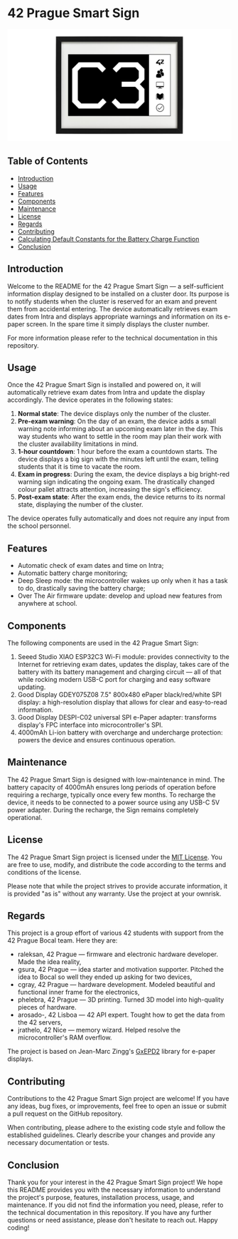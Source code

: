
# 42 Prague Smart Sign
![Repository Banner](Graphical%20Materials/github_repo_img.png)
## Table of Contents

- [Introduction](#introduction)
- [Usage](#usage)
- [Features](#features)
- [Components](#components)
- [Maintenance](#maintenance)
- [License](#license)
- [Regards](#regards)
- [Contributing](#contributing)
- [Calculating Default Constants for the Battery Charge Function](#calculatingdefaultconstantsforthebatterychargefunction)
- [Conclusion](#conclusion)


## Introduction

Welcome to the README for the 42 Prague Smart Sign — a self-sufficient information display designed to be installed on a cluster door. Its purpose is to notify students when the cluster is reserved for an exam and prevent them from accidental entering. The device automatically retrieves exam dates from Intra and displays appropriate warnings and information on its e-paper screen. In the spare time it simply displays the cluster number.

For more information please refer to the technical documentation in this repository.


## Usage

Once the 42 Prague Smart Sign is installed and powered on, it will automatically retrieve exam dates from Intra and update the display accordingly. The device operates in the following states:
1. **Normal state**: The device displays only the number of the cluster.
2. **Pre-exam warning**: On the day of an exam, the device adds a small warning note informing about an upcoming exam later in the day. This way students who want to settle in the room may plan their work with the cluster availability limitations in mind.
3. **1-hour countdown**: 1 hour before the exam a countdown starts. The device displays a big sign with the minutes left until the exam, telling students that it is time to vacate the room.
4. **Exam in progress**: During the exam, the device displays a big bright-red warning sign indicating the ongoing exam. The drastically changed colour pallet attracts attention, increasing the sign's efficiency.
5. **Post-exam state**: After the exam ends, the device returns to its normal state, displaying the number of the cluster.

The device operates fully automatically and does not require any input from the school personnel.


## Features

- Automatic check of exam dates and time on Intra;
- Automatic battery charge monitoring;
- Deep Sleep mode: the microcontroller wakes up only when it has a task to do, drastically saving the battery charge;
- Over The Air firmware update: develop and upload new features from anywhere at school.


## Components

The following components are used in the 42 Prague Smart Sign:
1. Seeed Studio XIAO ESP32C3 Wi-Fi module: provides connectivity to the Internet for retrieving exam dates, updates the display, takes care of the battery with its battery management and charging circuit — all of that while rocking modern USB-C port for charging and easy software updating.
2. Good Display GDEY075Z08 7.5" 800x480 ePaper black/red/white SPI display: a high-resolution display that allows for clear and easy-to-read information.
3. Good Display DESPI-C02 universal SPI e-Paper adapter: transforms display's FPC interface into microcontroller's SPI.
4. 4000mAh Li-ion battery with overcharge and undercharge protection: powers the device and ensures continuous operation.


## Maintenance

The 42 Prague Smart Sign is designed with low-maintenance in mind. The battery capacity of 4000mAh ensures long periods of operation before requiring a recharge, typically once every few months. To recharge the device, it needs to be connected to a power source using any USB-C 5V power adapter. During the recharge, the Sign remains completely operational.


## License

The 42 Prague Smart Sign project is licensed under the [MIT License](https://opensource.org/licenses/MIT). You are free to use, modify, and distribute the code according to the terms and conditions of the license.

Please note that while the project strives to provide accurate information, it is provided "as is" without any warranty. Use the project at your ownrisk.


## Regards

This project is a group effort of various 42 students with support from the 42 Prague Bocal team. Here they are:
- raleksan, 42 Prague — firmware and electronic hardware developer. Made the idea reality,
- gsura, 42 Prague — idea starter and motivation supporter. Pitched the idea to Bocal so well they ended up asking for two devices,
- cgray, 42 Prague — hardware development. Modeled beautiful and functional inner frame for the electronics,
- phelebra, 42 Prague — 3D printing. Turned 3D model into high-quality pieces of hardware.
- arosado-, 42 Lisboa — 42 API expert. Tought how to get the data from the 42 servers,
- jrathelo, 42 Nice — memory wizard. Helped resolve the microcontroller's RAM overflow.

The project is based on Jean-Marc Zingg's [GxEPD2](https://github.com/ZinggJM/GxEPD2) library for e-paper displays.


## Contributing

Contributions to the 42 Prague Smart Sign project are welcome! If you have any ideas, bug fixes, or improvements, feel free to open an issue or submit a pull request on the GitHub repository.

When contributing, please adhere to the existing code style and follow the established guidelines. Clearly describe your changes and provide any necessary documentation or tests.


## Conclusion

Thank you for your interest in the 42 Prague Smart Sign project! We hope this README provides you with the necessary information to understand the project's purpose, features, installation process, usage, and maintenance. If you did not find the information you need, please, refer to the technical documentation in this repository. If you have any further questions or need assistance, please don't hesitate to reach out. Happy coding!